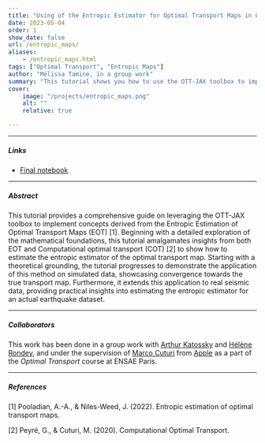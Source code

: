```yaml
---
title: "Using of the Entropic Estimator for Optimal Transport Maps in OTT-JAX" 
date: 2023-05-04
order: 1
show_date: false
url: /entropic_maps/
aliases: 
    - /entropic_maps.html
tags: ["Optimal Transport", "Entropic Maps"]
author: "Mélissa Tamine, in a group work"
summary: "This tutorial shows you how to use the OTT-JAX toolbox to implement ideas from Entropic Estimation of Optimal Transport Maps."
cover:
    image: "/projects/entropic_maps.png"
    alt: ""
    relative: true

---
```


---

##### Links

+ [Final notebook](https://deepnote.com/workspace/arthur-katossky-c8b04872-c152-4d8d-b769-735909f17e65/project/ENSAE-optimal-transport-assignment-435a3bc7-4610-4ecb-ac51-41742511e0dc/notebook/Notebook%201-d71f06ca977044cc96ed258a2c06b4c4)

---

##### Abstract

This tutorial provides a comprehensive guide on leveraging the OTT-JAX toolbox to implement concepts derived from the Entropic Estimation of Optimal Transport Maps (EOT) [1]. Beginning with a detailed exploration of the mathematical foundations, this tutorial amalgamates insights from both EOT and Computational optimal transport (COT) [2] to show how to estimate the entropic estimator of the optimal transport map. Starting with a theoretical grounding, the tutorial progresses to demonstrate the application of this method on simulated data, showcasing convergence towards the true transport map. Furthermore, it extends this application to real seismic data, providing practical insights into estimating the entropic estimator for an actual earthquake dataset.

---

##### Collaborators

This work has been done in a group work with [Arthur Katossky](https://www.linkedin.com/in/arthur-katossky/) and [Hélène Rondey](https://www.linkedin.com/in/h%C3%A9l%C3%A8ne-r-98401a1b7/), and under the supervision of [Marco Cuturi](https://marcocuturi.net/) from [Apple](https://machinelearning.apple.com/) as a part of the _Optimal Transport_ course at ENSAE Paris.

---

##### References

[1] Pooladian, A.-A., & Niles-Weed, J. (2022). Entropic estimation of optimal transport maps.

[2] Peyré, G., & Cuturi, M. (2020). Computational Optimal Transport.